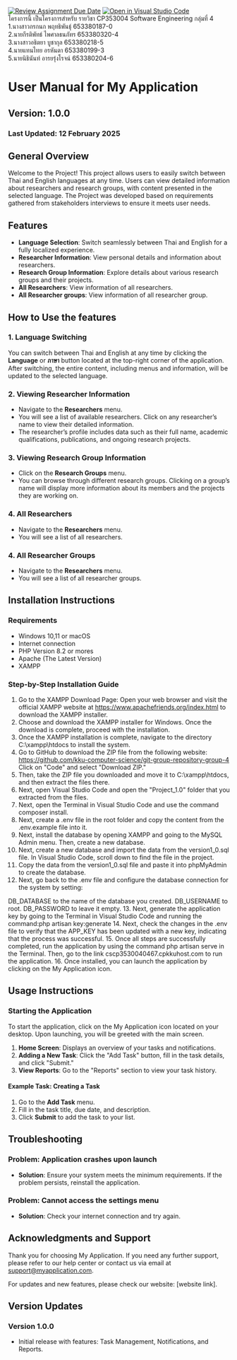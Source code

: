 [![Review Assignment Due Date](https://classroom.github.com/assets/deadline-readme-button-22041afd0340ce965d47ae6ef1cefeee28c7c493a6346c4f15d667ab976d596c.svg)](https://classroom.github.com/a/Bwpk2ByU)
[![Open in Visual Studio Code](https://classroom.github.com/assets/open-in-vscode-2e0aaae1b6195c2367325f4f02e2d04e9abb55f0b24a779b69b11b9e10269abc.svg)](https://classroom.github.com/online_ide?assignment_repo_id=17394599&assignment_repo_type=AssignmentRepo)  
โครงการนี้ เป็นโครงการสำหรับ รายวิชา CP353004 Software Engineering กลุ่มที่ 4  
1.นางสาวกรกนก พฤทธิพันธุ์ 653380187-0  
2.นายกีรติพัทธ์ ไพศาลธนภัทร 653380320-4  
3.นางสาวอธิตยา บูชากุล 653380218-5  
4.นายแทนไทย อรหันตา 653380199-3  
5.นายนิธินันท์ อารยรุ่งโรจน์ 653380204-6  
# User Manual for My Application

## Version: 1.0.0
### Last Updated: 12 February 2025

## General Overview
Welcome to the Project! This project allows users to easily switch between Thai and English languages at any time. Users can view detailed information about researchers and research groups, with content presented in the selected language. The Project was developed based on requirements gathered from stakeholders interviews to ensure it meets user needs.

## Features
- **Language Selection**: Switch seamlessly between Thai and English for a fully localized experience.
- **Researcher Information**: View personal details and information about researchers.
- **Research Group Information**: Explore details about various research groups and their projects.
- **All Researchers**: View information of all researchers.
- **All Researcher groups**: View information of all researcher group.

## How to Use the features

### 1. Language Switching
You can switch between Thai and English at any time by clicking the **Language** or **ภาษา** button located at the top-right corner of the application. After switching, the entire content, including menus and information, will be updated to the selected language.

### 2. Viewing Researcher Information
- Navigate to the **Researchers** menu.
- You will see a list of available researchers. Click on any researcher’s name to view their detailed information.
- The researcher’s profile includes data such as their full name, academic qualifications, publications, and ongoing research projects.

### 3. Viewing Research Group Information
- Click on the **Research Groups** menu.
- You can browse through different research groups. Clicking on a group’s name will display more information about its members and the projects they are working on.

### 4. All Researchers
- Navigate to the **Researchers** menu.
- You will see a list of all researchers.

### 4. All Researcher Groups
- Navigate to the **Researchers** menu.
- You will see a list of all researcher groups.

## Installation Instructions

### Requirements
- Windows 10,11 or macOS
- Internet connection
- PHP Version 8.2 or mores
- Apache (The Latest Version)
- XAMPP

### Step-by-Step Installation Guide
1. Go to the XAMPP Download Page: Open your web browser and visit the official XAMPP website at https://www.apachefriends.org/index.html to download the XAMPP installer.
2. Choose and download the XAMPP installer for Windows. Once the download is complete, proceed with the installation.
3. Once the XAMPP installation is complete, navigate to the directory C:\xampp\htdocs to install the system.
4. Go to GitHub to download the ZIP file from the following website:
https://github.com/kku-computer-science/git-group-repository-group-4
Click on "Code" and select "Download ZIP."
5. Then, take the ZIP file you downloaded and move it to C:\xampp\htdocs, and then extract the files there.
6. Next, open Visual Studio Code and open the "Project_1.0" folder that you extracted from the files.
7. Next, open the Terminal in Visual Studio Code and use the command composer install.
8. Next, create a .env file in the root folder and copy the content from the .env.example file into it.
9. Next, install the database by opening XAMPP and going to the MySQL Admin menu. Then, create a new database.
10. Next, create a new database and import the data from the version1_0.sql file. In Visual Studio Code, scroll down to find the file in the project.
11. Copy the data from the version1_0.sql file and paste it into phpMyAdmin to create the database.
12. Next, go back to the .env file and configure the database connection for the system by setting:

DB_DATABASE to the name of the database you created.
DB_USERNAME to root.
DB_PASSWORD to leave it empty.
13. Next, generate the application key by going to the Terminal in Visual Studio Code and running the command:php artisan key:generate
14. Next, check the changes in the .env file to verify that the APP_KEY has been updated with a new key, indicating that the process was successful.
15. Once all steps are successfully completed, run the application by using the command php artisan serve in the Terminal. Then, go to the link cscp3530040467.cpkkuhost.com to run the application.
16. 
Once installed, you can launch the application by clicking on the My Application icon.

## Usage Instructions

### Starting the Application
To start the application, click on the My Application icon located on your desktop. Upon launching, you will be greeted with the main screen.

1. **Home Screen**: Displays an overview of your tasks and notifications.
2. **Adding a New Task**: Click the "Add Task" button, fill in the task details, and click "Submit."
3. **View Reports**: Go to the "Reports" section to view your task history.

#### Example Task: Creating a Task
1. Go to the **Add Task** menu.
2. Fill in the task title, due date, and description.
3. Click **Submit** to add the task to your list.

## Troubleshooting

### Problem: Application crashes upon launch
- **Solution**: Ensure your system meets the minimum requirements. If the problem persists, reinstall the application.

### Problem: Cannot access the settings menu
- **Solution**: Check your internet connection and try again.

## Acknowledgments and Support

Thank you for choosing My Application. If you need any further support, please refer to our help center or contact us via email at support@myapplication.com.

For updates and new features, please check our website: [website link].

## Version Updates

### Version 1.0.0
- Initial release with features: Task Management, Notifications, and Reports.

